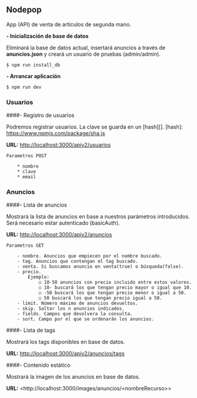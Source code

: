 ## Nodepop


App (API) de venta de artículos de segunda mano.

**- Inicialización de base de datos**

Eliminará la base de datos actual, insertará anuncios a través de **anuncios.json** y creará un usuario de pruebas (admin/admin).

```
$ npm run install_db
```


**- Arrancar aplicación**

```
$ npm run dev
```

### Usuarios

####- Registro de usuarios

Podremos registrar usuarios. La clave se guarda en un [hash][].
[hash]: https://www.npmjs.com/package/sha.js 

**URL:**   <http://localhost:3000/apiv2/usuarios>

	Parametros POST
		
		* nombre
		* clave
		* email


### Anuncios

####- Lista de anuncios

Mostrará la lista de anuncios en base a nuestros parámetros introducidos. Será necesario estar autenticado (basicAuth).

**URL:**  <http://localhost:3000/apiv2/anuncios>

	Parametros GET
	
		- nombre. Anuncios que empiecen por el nombre buscado.
		- tag. Anuncios que contengan el tag buscado.
		- venta. Si buscamos anuncio en venta(true) o búsqueda(false).
		- precio. 
			Ejemplo:
				○ 10-50 anuncios con precio incluido entre estos valores.
				○ 10- buscará los que tengan precio mayor o igual que 10.
				○ -50 buscará los que tengan precio menor o igual a 50.
				○ 50 buscará los que tengan precio igual a 50.
		- limit. Número máximo de anuncios devueltos.
		- skip. Saltar los n anuncios indicados.
		- fields. Campos que devolvera la consulta.
		- sort. Campo por el que se ordenarán los anuncios.
		
####- Lista de tags

Mostrará los tags disponibles en base de datos.

**URL:**  <http://localhost:3000/apiv2/anuncios/tags>

####- Contenido estático

Mostrará la imagen de los anuncios en base de datos.

**URL:**  <http://localhost:3000/images/anuncios/<nombreRecurso\>>